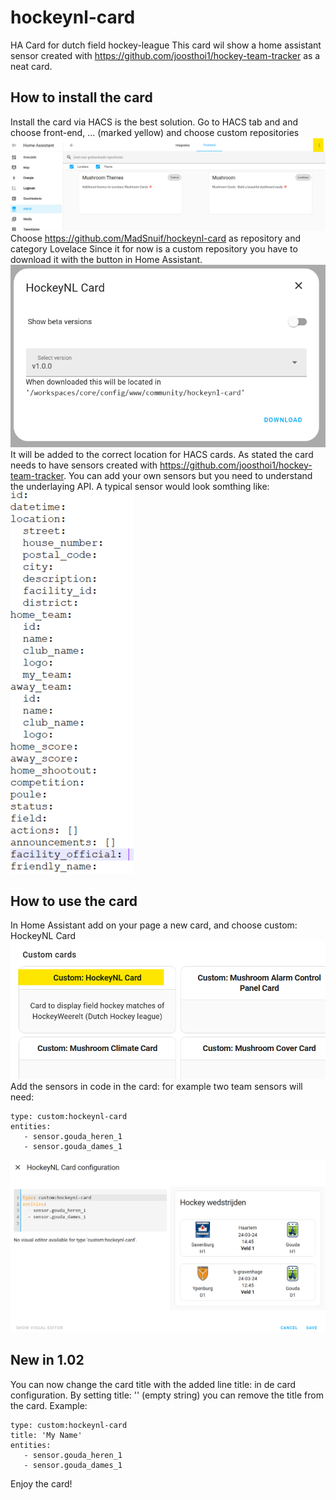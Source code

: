 # hockeynl-card
HA Card for dutch field hockey-league
This card wil show a home assistant sensor created with https://github.com/joosthoi1/hockey-team-tracker as a neat card. 

## How to install the card
Install the card via HACS is the best solution. Go to HACS tab and  and choose front-end, ... (marked yellow) and choose custom repositories
![HACS Frontend plugin selection screen](image.png)
Choose https://github.com/MadSnuif/hockeynl-card as repository and category Lovelace
Since it for now is a custom repository you have to download it with the button in Home Assistant.
![Card chooser HACS](image-1.png)
It will be added to the correct location for HACS cards.
As stated the card needs to have sensors created with https://github.com/joosthoi1/hockey-team-tracker. You can add your own sensors but you need to understand the underlaying API. A typical sensor would look somthing like:
![An example sensor](image-3.png)



## How to use the card
In Home Assistant add on your page a new card, and choose custom: HockeyNL Card
![alt text](image-4.png)
Add the sensors in code in the card:
for example two team sensors will need:

```
type: custom:hockeynl-card
entities:
   - sensor.gouda_heren_1
   - sensor.gouda_dames_1
```

![alt text](image-5.png)
## New in 1.02 
You can now change the card title with the added line title: in de card configuration. By setting title: '' (empty string) you can remove the title from the card.
Example:
```
type: custom:hockeynl-card
title: 'My Name'
entities:
   - sensor.gouda_heren_1
   - sensor.gouda_dames_1
```

Enjoy the card!
